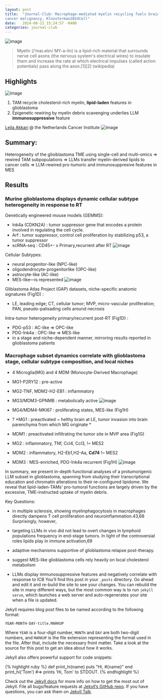 ```yaml
---
layout: post
title:  "Journal-Club: Macrophage-mediated myelin recycling fuels brain
cancer malignancy, Kloosterman2024Cell"
date:   2024-08-21 15:24:57 -0400
categories: journal-club
---
```

![image](https://github.com/user-attachments/assets/96d4a943-3913-491f-b712-46c28b58915f)

>Myelin (/ˈmaɪ.əlɪn/ MY-ə-lin) is a lipid-rich material that surrounds nerve cell axons (the nervous system's electrical wires) to insulate them and increase the rate at which electrical impulses (called action potentials) pass along the axon.[1][2] (wikipedia) 

## Highlights
![image](https://github.com/user-attachments/assets/e66f9655-9d11-4c48-b001-46552f4b4105)
1. TAM recycle cholesterol-rich myelin, **lipid-laden** features in glioblastoma
2. Epigenetic rewiring by myelin debris scavenging underlies LLM **immunosuppressive** feature

[Leila Akkari](https://www.nki.nl/research/research-groups/leila-akkari/harnessing-the-potential-of-macrophage-immunomodulation-in-cancer-malignancy/) @ the Netherlands Cancer Institute
![image](https://github.com/user-attachments/assets/3df75feb-c5a2-4260-aeeb-a65272932445)


## Summary:
Heterogeneity of the glioiblastoma TME using single-cell and multi-omics 
=> rewired TAM subpopulations => LLMs transfer myelin-derived lipids to cancer cells
=> LLM-rewired pro-tumoric and immunosuppresive features in MES
 
## Results
### Murine glioblastoma displays dynamic cellular subtype heterogeneity in response to RT
Genetically engineered mouse models (GEMMS):
- Ink4a (CDKN2A) : tumor suppressor gene that encodes a protein involved in regulating the cell cycle.
- Arf : tumor suppressor, control cell proliferation by stabilizing p53, a tumor suppressor
- scRNA-seq : CD45+- x Primary,recurrent after RT 
![image](https://github.com/user-attachments/assets/edfc518b-9084-400d-a76c-bfae0a88e930)

Cellular Subtypes: 
- neural progenitor-like (NPC-like)
- oligodendrocyte-progenitorlike (OPC-like)
- astrocyte-like (AC-like)
- MES-like—is represented
![image](https://github.com/user-attachments/assets/c670c876-d8e1-4e6b-af80-3b9bb1601922)

Gliblastoma Atlas Project (GAP) datasets, niche-specific anatomic signatures (Fig1D) :
- LE, leading edge; CT, cellular tumor; MVP, micro-vascular proliferation; PAN, pseudo-palisading cells around necrosis

Intra-tumor heterogeneity primary/recurrent post-RT (Fig1D) :
- PDG-p53 : AC-like => OPC-like
- PDG-Ink4a : OPC-like => MES-like
- in a stage and niche-dependent manner, mirroring results reported in glioblastoma patients

### Macrophage subset dynamics correlate with glioblastoma stage, cellular subtype composition, and local niches
- 4 Microglia(MG) and 4 MDM (Monocyte-Derived Macrophage)
- MG1-P2RY12 : pre-active
- MG2-TNF, MDM2-H2-EB1 : inflammatory
- MG3/MDM3-GPNMB : metabolically active
![image](https://github.com/user-attachments/assets/019f8436-6463-44a4-9175-e319720a985f)
  
- MG4/MDM4-MKI67 : proliferating states, MES-like (Fig1H)
- ? *MG1 : preactivated ~ helthy brain at LE, tumor invasion into brain parenchyma from which MG originate *
- MDM1 : preactivated infiltrating the tumor site in MVP area (Fig1G)
- MG2 : inflammatory, TNf, Ccl4, Ccl3, !~ MES2
- MDM2 : inflammatory, H2-Eb1,H2-Aa, **Cd74** !~ MES2
- MDM3 : MES-enriched, PDG-Ink4a recurrent (Fig1H)
![image](https://github.com/user-attachments/assets/796df034-1652-4a41-a8d2-d4ba0c6fc253)

  
In summary, we present in-depth functional analyses of a protumorigenic
LLM subset in glioblastoma, spanning from studying
their transcriptional education and chromatin alterations to their
re-configured lipidome. We reveal that lipid-laden-TAMs’ pro-tumoral
functions are largely driven by the excessive, TME-instructed
uptake of myelin debris.

Key Questions:

- in multiple sclerosis, showing myelinphagocytosis in macrophages directly dampens T cell proliferation and neuroinflammation.43,68
Surprisingly, however,
- targeting LLMs in vivo did not lead to overt changes in lymphoid populations frequency in end-stage tumors. In light of the controversial roles lipids play in immune activation,69

- adaptive mechanisms supportive of glioblastoma relapse post-therapy.
- suggest MES-like glioblastoma cells rely heavily on local cholesterol metabolism
- LLMs display immunosuppressive features and negatively correlate with response to ICB
You’ll find this post in your `_posts` directory. Go ahead and edit it and re-build the site to see your changes. You can rebuild the site in many different ways, but the most common way is to run `jekyll serve`, which launches a web server and auto-regenerates your site when a file is updated.

Jekyll requires blog post files to be named according to the following format:

`YEAR-MONTH-DAY-title.MARKUP`

Where `YEAR` is a four-digit number, `MONTH` and `DAY` are both two-digit numbers, and `MARKUP` is the file extension representing the format used in the file. After that, include the necessary front matter. Take a look at the source for this post to get an idea about how it works.

Jekyll also offers powerful support for code snippets:

{% highlight ruby %}
def print_hi(name)
  puts "Hi, #{name}"
end
print_hi('Tom')
#=> prints 'Hi, Tom' to STDOUT.
{% endhighlight %}

Check out the [Jekyll docs][jekyll-docs] for more info on how to get the most out of Jekyll. File all bugs/feature requests at [Jekyll’s GitHub repo][jekyll-gh]. If you have questions, you can ask them on [Jekyll Talk][jekyll-talk].

[jekyll-docs]: https://jekyllrb.com/docs/home
[jekyll-gh]:   https://github.com/jekyll/jekyll
[jekyll-talk]: https://talk.jekyllrb.com/
